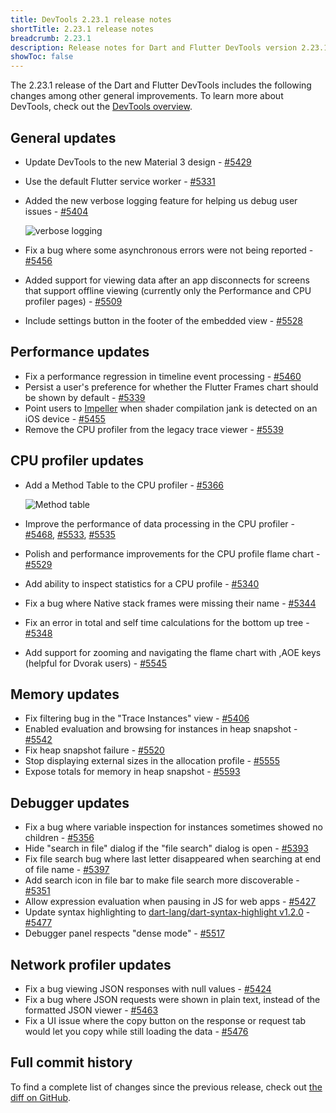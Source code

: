 ```yaml
---
title: DevTools 2.23.1 release notes
shortTitle: 2.23.1 release notes
breadcrumb: 2.23.1
description: Release notes for Dart and Flutter DevTools version 2.23.1.
showToc: false
---
```


The 2.23.1 release of the Dart and Flutter DevTools
includes the following changes among other general improvements.
To learn more about DevTools, check out the
[DevTools overview](https://docs.flutter.dev/tools/devtools).

## General updates

* Update DevTools to the new Material 3 design -
  [#5429](https://github.com/flutter/devtools/pull/5429)
* Use the default Flutter service worker -
  [#5331](https://github.com/flutter/devtools/pull/5331)
* Added the new verbose logging feature for helping us debug user issues -
  [#5404](https://github.com/flutter/devtools/pull/5404)

  ![verbose logging](/assets/images/docs/tools/devtools/release-notes/images-2.23.1/verbose-logging.png "verbose_logging")

* Fix a bug where some asynchronous errors were not being reported -
  [#5456](https://github.com/flutter/devtools/pull/5456)
* Added support for viewing data after an app disconnects for
  screens that support offline viewing
  (currently only the Performance and CPU profiler pages) -
  [#5509](https://github.com/flutter/devtools/pull/5509)
* Include settings button in the footer of the embedded view -
  [#5528](https://github.com/flutter/devtools/pull/5528)

## Performance updates

* Fix a performance regression in timeline event processing -
  [#5460](https://github.com/flutter/devtools/pull/5460)
* Persist a user's preference for whether the
  Flutter Frames chart should be shown by default -
  [#5339](https://github.com/flutter/devtools/pull/5339)
* Point users to [Impeller](https://docs.flutter.dev/perf/impeller) when
  shader compilation jank is detected on an iOS device -
  [#5455](https://github.com/flutter/devtools/pull/5455)
* Remove the CPU profiler from the legacy trace viewer -
  [#5539](https://github.com/flutter/devtools/pull/5539)

## CPU profiler updates

* Add a Method Table to the CPU profiler -
  [#5366](https://github.com/flutter/devtools/pull/5366)

  ![Method table](/assets/images/docs/tools/devtools/release-notes/images-2.23.1/cpu-method-table.png "method_table")

* Improve the performance of data processing in the CPU profiler -
  [#5468](https://github.com/flutter/devtools/pull/5468),
  [#5533](https://github.com/flutter/devtools/pull/5533),
  [#5535](https://github.com/flutter/devtools/pull/5535)
* Polish and performance improvements for the CPU profile flame chart -
  [#5529](https://github.com/flutter/devtools/pull/5529)
* Add ability to inspect statistics for a CPU profile -
  [#5340](https://github.com/flutter/devtools/pull/5340)
* Fix a bug where Native stack frames were missing their name -
  [#5344](https://github.com/flutter/devtools/pull/5344)
* Fix an error in total and self time calculations for the bottom up tree -
  [#5348](https://github.com/flutter/devtools/pull/5348)
* Add support for zooming and navigating the flame chart
  with ,AOE keys (helpful for Dvorak users) -
  [#5545](https://github.com/flutter/devtools/pull/5545)

## Memory updates

* Fix filtering bug in the "Trace Instances" view -
  [#5406](https://github.com/flutter/devtools/pull/5406)
* Enabled evaluation and browsing for instances in heap snapshot -
  [#5542](https://github.com/flutter/devtools/pull/5542)
* Fix heap snapshot failure -
  [#5520](https://github.com/flutter/devtools/pull/5520)
* Stop displaying external sizes in the allocation profile -
  [#5555](https://github.com/flutter/devtools/pull/5555)
* Expose totals for memory in heap snapshot -
  [#5593](https://github.com/flutter/devtools/pull/5593)

## Debugger updates

* Fix a bug where variable inspection
  for instances sometimes showed no children -
  [#5356](https://github.com/flutter/devtools/pull/5356)
* Hide "search in file" dialog if the "file search" dialog is open -
  [#5393](https://github.com/flutter/devtools/pull/5393)
* Fix file search bug where last letter disappeared when
  searching at end of file name -
  [#5397](https://github.com/flutter/devtools/pull/5397)
* Add search icon in file bar to make file search more discoverable -
  [#5351](https://github.com/flutter/devtools/issues/5351)
* Allow expression evaluation when pausing in JS for web apps -
  [#5427](https://github.com/flutter/devtools/pull/5427)
* Update syntax highlighting to
  [dart-lang/dart-syntax-highlight v1.2.0](https://github.com/dart-lang/dart-syntax-highlight/blob/master/CHANGELOG.md#120-2023-01-30) -
  [#5477](https://github.com/flutter/devtools/pull/5477)
* Debugger panel respects "dense mode" -
  [#5517](https://github.com/flutter/devtools/pull/5517)

## Network profiler updates

* Fix a bug viewing JSON responses with null values -
  [#5424](https://github.com/flutter/devtools/pull/5424)
* Fix a bug where JSON requests were shown in plain text,
  instead of the formatted JSON viewer -
  [#5463](https://github.com/flutter/devtools/pull/5463)
* Fix a UI issue where the copy button on the response or request tab
  would let you copy while still loading the data -
  [#5476](https://github.com/flutter/devtools/pull/5476)

## Full commit history

To find a complete list of changes since the previous release,
check out
[the diff on GitHub](https://github.com/flutter/devtools/compare/v2.22.2...v2.23.1).
